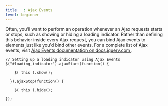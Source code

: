 ```yaml
---
title   : Ajax Events
level: beginner
---
```

Often, you’ll want to perform an operation whenever an Ajax requests starts or
stops, such as showing or hiding a loading indicator.  Rather than defining
this behavior inside every Ajax request, you can bind Ajax events to elements
just like you'd bind other events.  For a complete list of Ajax events, visit
[ Ajax Events documentation on docs.jquery.com ]( http://docs.jquery.com/Ajax_Events ).

```
// Setting up a loading indicator using Ajax Events
$("#loading_indicator").ajaxStart(function() {

    $( this ).show();

  }).ajaxStop(function() {

    $( this ).hide();

});

```
